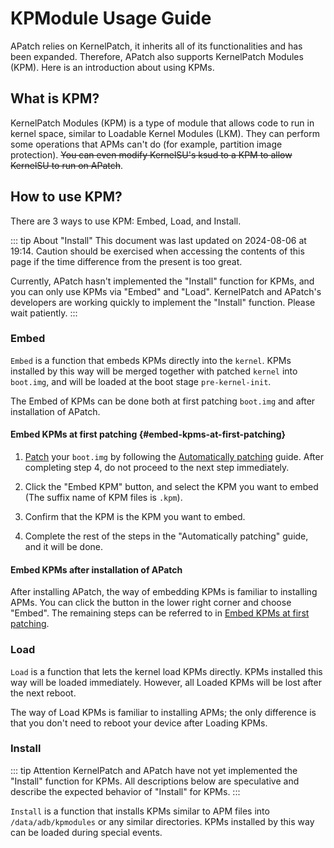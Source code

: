 # KPModule Usage Guide

APatch relies on KernelPatch, it inherits all of its functionalities and has been expanded. Therefore, APatch also supports KernelPatch Modules (KPM). Here is an introduction about using KPMs.

## What is KPM?

KernelPatch Modules (KPM) is a type of module that allows code to run in kernel space, similar to Loadable Kernel Modules (LKM). They can perform some operations that APMs can't do (for example, partition image protection). ~~You can even modify KernelSU's ksud to a KPM to allow KernelSU to run on APatch~~.

## How to use KPM?

There are 3 ways to use KPM: Embed, Load, and Install.

::: tip About "Install"
This document was last updated on 2024-08-06 at 19:14. Caution should be exercised when accessing the contents of this page if the time difference from the present is too great.

Currently, APatch hasn't implemented the "Install" function for KPMs, and you can only use KPMs via "Embed" and "Load". KernelPatch and APatch's developers are working quickly to implement the "Install" function. Please wait patiently.
:::

### Embed

`Embed` is a function that embeds KPMs directly into the `kernel`. KPMs installed by this way will be merged together with patched `kernel` into `boot.img`, and will be loaded at the boot stage `pre-kernel-init`.

The Embed of KPMs can be done both at first patching `boot.img` and after installation of APatch.

#### Embed KPMs at first patching {#embed-kpms-at-first-patching}

1. [Patch](/install#patch) your `boot.img` by following the [Automatically patching](/install#automatically-patching) guide. After completing step 4, do not proceed to the next step immediately.

2. Click the "Embed KPM" button, and select the KPM you want to embed (The suffix name of KPM files is `.kpm`).

3. Confirm that the KPM is the KPM you want to embed.

4. Complete the rest of the steps in the "Automatically patching" guide, and it will be done.

#### Embed KPMs after installation of APatch

After installing APatch, the way of embedding KPMs is familiar to installing APMs. You can click the button in the lower right corner and choose "Embed". The remaining steps can be referred to in [Embed KPMs at first patching](/kpm-usage-guide#embed-kpms-at-first-patching).

### Load

`Load` is a function that lets the kernel load KPMs directly. KPMs installed this way will be loaded immediately. However, all Loaded KPMs will be lost after the next reboot.

The way of Load KPMs is familiar to installing APMs; the only difference is that you don't need to reboot your device after Loading KPMs.

### Install

::: tip Attention
KernelPatch and APatch have not yet implemented the "Install" function for KPMs. All descriptions below are speculative and describe the expected behavior of "Install" for KPMs.
:::

`Install` is a function that installs KPMs similar to APM files into `/data/adb/kpmodules` or any similar directories. KPMs installed by this way can be loaded during special events.
